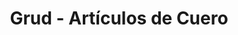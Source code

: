 ---
title: "Grud - Artículos de Cuero"
url: /cercado-de-lima/grud-articulos-de-cuero/
shop: Kleidung
---